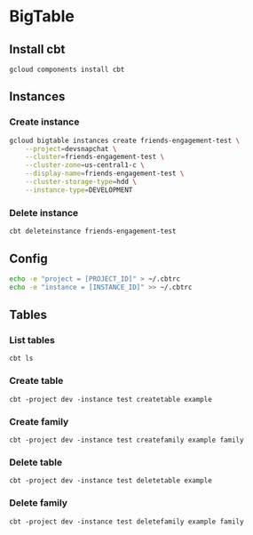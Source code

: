 # BigTable

## Install cbt

`gcloud components install cbt`

## Instances

### Create instance

```bash
gcloud bigtable instances create friends-engagement-test \
    --project=devsnapchat \
    --cluster=friends-engagement-test \
    --cluster-zone=us-central1-c \
    --display-name=friends-engagement-test \
    --cluster-storage-type=hdd \
    --instance-type=DEVELOPMENT
```

### Delete instance

`cbt deleteinstance friends-engagement-test`

## Config
```bash
echo -e "project = [PROJECT_ID]" > ~/.cbtrc
echo -e "instance = [INSTANCE_ID]" >> ~/.cbtrc
```

## Tables

### List tables
`cbt ls`

### Create table
`cbt -project dev -instance test createtable example`

### Create family
`cbt -project dev -instance test createfamily example family`

### Delete table
`cbt -project dev -instance test deletetable example`

### Delete family
`cbt -project dev -instance test deletefamily example family`

